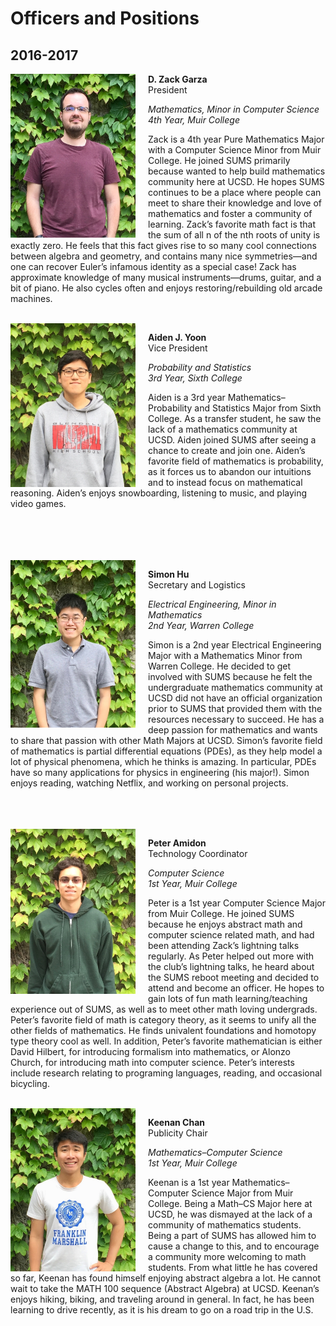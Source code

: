 # Officers and Positions

## 2016-2017

<img style = "float: left;margin-right: 20px" src="/static/officers/Zack.jpg" width="200">

__D. Zack Garza__  
President


_Mathematics, Minor in Computer Science_  
_4th Year, Muir College_


Zack is a 4th year Pure Mathematics Major with a Computer Science Minor from Muir College. He joined SUMS primarily because wanted to help build mathematics community here at UCSD. He hopes SUMS continues to be a place where people can meet to share their knowledge and love of mathematics and foster a community of learning.
Zack’s favorite math fact is that the sum of all n of the nth roots of unity is exactly zero. He feels that this fact gives rise to so many cool connections between algebra and geometry, and contains many nice symmetries—and one can recover Euler’s infamous identity as a special case!
Zack has approximate knowledge of many musical instruments—drums, guitar, and a bit of piano. He also cycles often and enjoys restoring/rebuilding old arcade machines.

<br/>



<img style = "float: left;margin-right: 20px" src="/static/officers/Aiden.jpg" width="200">

__Aiden J. Yoon__  
Vice President


_Probability and Statistics_  
_3rd Year, Sixth College_


Aiden is a 3rd year Mathematics–Probability and Statistics Major from Sixth College. As a transfer student, he saw the lack of a mathematics community at UCSD. Aiden joined SUMS after seeing a chance to create and join one.
Aiden’s favorite field of mathematics is probability, as it forces us to abandon our intuitions and to instead focus on mathematical reasoning.
Aiden’s enjoys snowboarding, listening to music, and playing video games.

<br/>
<br/>
<br/>
<br/>


<img style = "float: left;margin-right: 20px" src="/static/officers/Simon.jpg" width="200">

__Simon Hu__  
Secretary and Logistics


_Electrical Engineering, Minor in Mathematics_  
_2nd Year, Warren College_


Simon is a 2nd year Electrical Engineering Major with a Mathematics Minor from Warren College. He decided to get involved with SUMS because he felt the undergraduate mathematics community at UCSD did not have an official organization prior to SUMS that provided them with the resources necessary to succeed. He has a deep passion for mathematics and wants to share that passion with other Math Majors at UCSD.
Simon’s favorite field of mathematics is partial differential equations (PDEs), as they help model a lot of physical phenomena, which he thinks is amazing. In particular, PDEs have so many applications for physics in engineering (his major!).
Simon enjoys reading, watching Netflix, and working on personal projects.

<br/>
<br/>
<br/>


<img style = "float: left;margin-right: 20px" src="/static/officers/Peter.jpg" width="200">

__Peter Amidon__  
Technology Coordinator


_Computer Science_  
_1st Year, Muir College_


Peter is a 1st year Computer Science Major from Muir College. He joined SUMS because he enjoys abstract math and computer science related math, and had been attending Zack’s lightning talks regularly. As Peter helped out more with the club’s lightning talks, he heard about the SUMS reboot meeting and decided to attend and become an officer. He hopes to gain lots of fun math learning/teaching experience out of SUMS, as well as to meet other math loving undergrads.
Peter’s favorite field of math is category theory, as it seems to unify all the other fields of mathematics. He finds univalent foundations and homotopy type theory cool as well. In addition, Peter’s favorite mathematician is either David Hilbert, for introducing formalism into mathematics, or Alonzo Church, for introducing math into computer science.
Peter’s interests include research relating to programing languages, reading, and occasional bicycling.

<br/>

<img style = "float: left;margin-right: 20px" src="/static/officers/Keenan.jpg" width="200">

__Keenan Chan__  
Publicity Chair


_Mathematics–Computer Science_  
_1st Year, Muir College_

Keenan is a 1st year Mathematics–Computer Science Major from Muir College. Being a Math–CS Major here at UCSD, he was dismayed at the lack of a community of mathematics students. Being a part of SUMS has allowed him to cause a change to this, and to encourage a community more welcoming to math students.
From what little he has covered so far, Keenan has found himself enjoying abstract algebra a lot. He cannot wait to take the MATH 100 sequence (Abstract Algebra) at UCSD.
Keenan’s enjoys hiking, biking, and traveling around in general. In fact, he has been learning to drive recently, as it is his dream to go on a road trip in the U.S.

<br/>
<br/>
<br/>